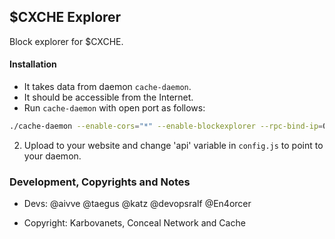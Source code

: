 ## $CXCHE Explorer

Block explorer for $CXCHE.

#### Installation

- It takes data from daemon `cache-daemon`. 
- It should be accessible from the Internet. 
- Run `cache-daemon` with open port as follows:

```bash
./cache-daemon --enable-cors="*" --enable-blockexplorer --rpc-bind-ip=0.0.0.0 --rpc-bind-port=30000
```

2) Upload to your website and change 'api' variable in `config.js` to point to your daemon.

### Development, Copyrights and Notes

- Devs: @aivve @taegus @katz @devopsralf @En4orcer

- Copyright: Karbovanets, Conceal Network and Cache
